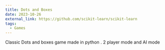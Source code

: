 ```yaml
---
title: Dots and Boxes
date: 2023-10-26
external_link: https://github.com/scikit-learn/scikit-learn
tags:
  - Games
---
```

Classic Dots and boxes game made in python . 2 player mode and AI mode

<!--more-->
